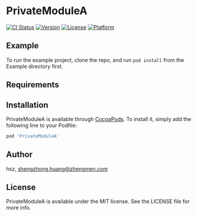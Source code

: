 # PrivateModuleA

[![CI Status](https://img.shields.io/travis/hsz/PrivateModuleA.svg?style=flat)](https://travis-ci.org/hsz/PrivateModuleA)
[![Version](https://img.shields.io/cocoapods/v/PrivateModuleA.svg?style=flat)](https://cocoapods.org/pods/PrivateModuleA)
[![License](https://img.shields.io/cocoapods/l/PrivateModuleA.svg?style=flat)](https://cocoapods.org/pods/PrivateModuleA)
[![Platform](https://img.shields.io/cocoapods/p/PrivateModuleA.svg?style=flat)](https://cocoapods.org/pods/PrivateModuleA)

## Example

To run the example project, clone the repo, and run `pod install` from the Example directory first.

## Requirements

## Installation

PrivateModuleA is available through [CocoaPods](https://cocoapods.org). To install
it, simply add the following line to your Podfile:

```ruby
pod 'PrivateModuleA'
```

## Author

hsz, shengzhong.huang@zhengmen.com

## License

PrivateModuleA is available under the MIT license. See the LICENSE file for more info.
